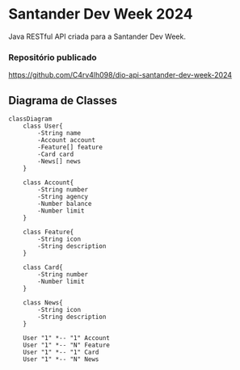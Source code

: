 # Santander Dev Week 2024
Java RESTful API criada para a Santander Dev Week.

### Repositório publicado
https://github.com/C4rv4lh098/dio-api-santander-dev-week-2024

## Diagrama de Classes

```mermaid
classDiagram
    class User{
        -String name
        -Account account
        -Feature[] feature
        -Card card
        -News[] news
    }
    
    class Account{
        -String number
        -String agency
        -Number balance
        -Number limit
    }
    
    class Feature{
        -String icon
        -String description
    }
    
    class Card{
        -String number
        -Number limit
    }
    
    class News{
        -String icon
        -String description
    }
    
    User "1" *-- "1" Account
    User "1" *-- "N" Feature
    User "1" *-- "1" Card
    User "1" *-- "N" News
```
